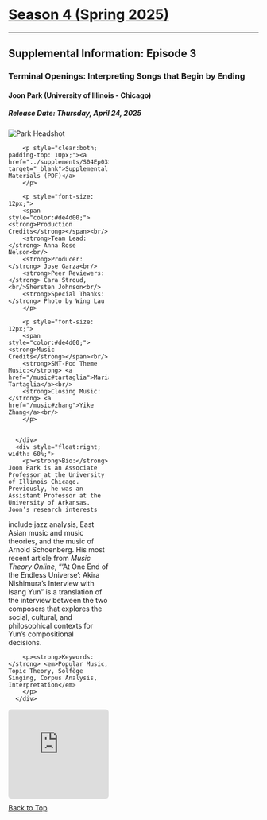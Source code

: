 <div class="seasonheader">
    <a href="/episodes/season04"><h1 class="seasonheader-text">Season 4 (Spring 2025)</h1></a>
</div>

<div>
<hr>
<h2>Supplemental Information: Episode 3</h2>

  <div class="supplement" id="e4.3">
    <h3 class="supplement-title">Terminal Openings: Interpreting Songs that Begin by Ending</h3>
    <h4>Joon Park (University of Illinois - Chicago)</h4>
    <h5>Release Date: Thursday, April 24, 2025</h5>
    <div class="floatsupps">
      <div style="float:left; width: 40%;">
        <img class="biopic" alt="Park Headshot" src="../supplements/S04Ep03park.jpg">

        <p style="clear:both; padding-top: 10px;"><a href="../supplements/S04Ep03Supp_park.pdf" target="_blank">Supplemental Materials (PDF)</a>
        </p>

        <p style="font-size: 12px;">
        <span style="color:#de4d00;"><strong>Production Credits</strong></span><br/>
        <strong>Team Lead:</strong> Anna Rose Nelson<br/>
        <strong>Producer:</strong> Jose Garza<br/>
        <strong>Peer Reviewers:</strong> Cara Stroud, <br/>Shersten Johnson<br/>
        <strong>Special Thanks:</strong> Photo by Wing Lau
        </p>

        <p style="font-size: 12px;">
        <span style="color:#de4d00;"><strong>Music Credits</strong></span><br/>
        <strong>SMT-Pod Theme Music:</strong> <a href="/music#tartaglia">Maria Tartaglia</a><br/>
        <strong>Closing Music:</strong> <a href="/music#zhang">Yike Zhang</a><br/>
        </p>


      </div>
      <div style="float:right; width: 60%;">
        <p><strong>Bio:</strong> Joon Park is an Associate Professor at the University of Illinois Chicago. Previously, he was an Assistant Professor at the University of Arkansas. Joon’s research interests
include jazz analysis, East Asian music and music theories, and the music of Arnold Schoenberg. His most recent article from <em>Music Theory Online</em>, “‘At One End of the Endless Universe’: Akira Nishimura’s Interview with Isang Yun” is a translation of the interview between the two composers that explores the social, cultural, and philosophical contexts for Yun’s compositional decisions.
        </p>

        <p><strong>Keywords:</strong> <em>Popular Music, Topic Theory, Solfège Singing, Corpus Analysis, Interpretation</em>
        </p>
      </div>
<div style="width: 100%; height: 180px; margin-top: 10px; margin-bottom: 10px; border-radius: 6px; overflow:hidden; clear:both;">
<iframe style="width: 100%; height: 180px;" frameborder="no" scrolling="no" seamless src="https://player.captivate.fm/episode/c9a3c1f3-03e4-43d5-87dd-86553a1b57dd/"></iframe></div>
    <a class="to-top" href="#top">Back to Top</a>
  </div>  
